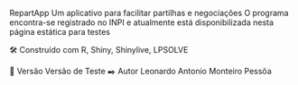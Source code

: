 RepartApp
Um aplicativo para facilitar partilhas e negociações
O programa encontra-se registrado no INPI
e atualmente está disponibilizada nesta página estática para testes

🛠️ Construído com
R, Shiny, Shinylive, LPSOLVE  


📌 Versão
Versão de Teste
✒️ Autor
Leonardo Antonio Monteiro Pessôa
